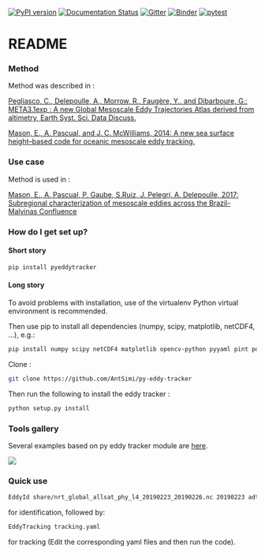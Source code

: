 [![PyPI version](https://badge.fury.io/py/pyEddyTracker.svg)](https://badge.fury.io/py/pyEddyTracker)
[![Documentation Status](https://readthedocs.org/projects/py-eddy-tracker/badge/?version=stable)](https://py-eddy-tracker.readthedocs.io/en/stable/?badge=stable)
[![Gitter](https://badges.gitter.im/py-eddy-tracker/community.svg)](https://gitter.im/py-eddy-tracker/community?utm_source=badge&utm_medium=badge&utm_campaign=pr-badge) 
[![Binder](https://mybinder.org/badge_logo.svg)](https://mybinder.org/v2/gh/AntSimi/py-eddy-tracker/master?urlpath=lab/tree/notebooks/python_module/)
[![pytest](https://github.com/AntSimi/py-eddy-tracker/actions/workflows/python-app.yml/badge.svg)](https://github.com/AntSimi/py-eddy-tracker/actions/workflows/python-app.yml)

# README #

### Method ###

Method was described in :

[Pegliasco, C., Delepoulle, A., Morrow, R., Faugère, Y., and Dibarboure, G.: META3.1exp : A new Global Mesoscale Eddy Trajectories Atlas derived from altimetry, Earth Syst. Sci. Data Discuss.](https://doi.org/10.5194/essd-2021-300)

[Mason, E., A. Pascual, and J. C. McWilliams, 2014: A new sea surface height–based code for oceanic mesoscale eddy tracking.](https://doi.org/10.1175/JTECH-D-14-00019.1)

### Use case ###

Method is used in :

[Mason, E., A. Pascual, P. Gaube, S.Ruiz, J. Pelegrí, A. Delepoulle, 2017: Subregional characterization of mesoscale eddies across the Brazil-Malvinas Confluence](https://doi.org/10.1002/2016JC012611)

### How do I get set up? ###

#### Short story ####

```bash
pip install pyeddytracker
```

#### Long story ####

To avoid problems with installation, use of the virtualenv Python virtual environment is recommended.

Then use pip to install all dependencies (numpy, scipy, matplotlib, netCDF4, ...), e.g.:

```bash
pip install numpy scipy netCDF4 matplotlib opencv-python pyyaml pint polygon3
```

Clone :

```bash
git clone https://github.com/AntSimi/py-eddy-tracker
```

Then run the following to install the eddy tracker :

```bash
python setup.py install
```

### Tools gallery ###

Several examples based on py eddy tracker module are [here](https://py-eddy-tracker.readthedocs.io/en/latest/python_module/index.html).

[![](https://py-eddy-tracker.readthedocs.io/en/latest/_static/logo.png)](https://py-eddy-tracker.readthedocs.io/en/latest/python_module/index.html)

### Quick use ###

```bash
EddyId share/nrt_global_allsat_phy_l4_20190223_20190226.nc 20190223 adt ugos vgos longitude latitude ./ -v INFO
```

for identification, followed by:

```bash
EddyTracking tracking.yaml
```

for tracking (Edit the corresponding yaml files and then run the code).
